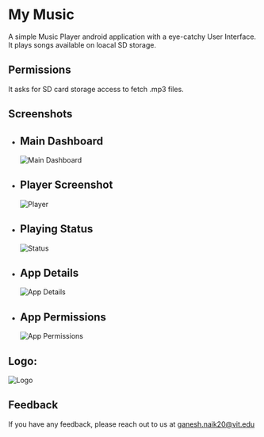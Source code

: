 
# My Music 

A simple Music Player android application with a eye-catchy User Interface. It plays songs available on loacal SD storage.


## Permissions
It asks for SD card storage access to fetch .mp3 files.

## Screenshots
- ## Main Dashboard
  ![Main Dashboard](https://github.com/GaneshNaik16/My-Music/blob/master/Screenshots/Screenshot_2022-07-23-11-13-05-729_com.ganesh.mymusic.jpg?raw=true)
- ## Player Screenshot
  ![Player](https://github.com/GaneshNaik16/My-Music/blob/master/Screenshots/Screenshot_2022-07-23-11-13-18-921_com.ganesh.mymusic.jpg?raw=true)

- ## Playing Status
  ![Status](https://github.com/GaneshNaik16/My-Music/blob/master/Screenshots/Screenshot_2022-07-23-11-13-31-285_com.ganesh.mymusic.jpg?raw=true)

- ## App Details
  ![App Details](https://github.com/GaneshNaik16/My-Music/blob/master/Screenshots/Screenshot_2022-07-23-11-13-55-483_com.miui.securitycenter.jpg?raw=true)

- ## App Permissions
  ![App Permissions](https://github.com/GaneshNaik16/My-Music/blob/master/Screenshots/Screenshot_2022-07-23-11-14-03-897_com.google.android.permissioncontroller.jpg?raw=true)


## Logo:
![Logo](https://github.com/GaneshNaik16/My-Music/blob/master/AppIcon/playstore.png?raw=true)


## Feedback

If you have any feedback, please reach out to us at ganesh.naik20@vit.edu

